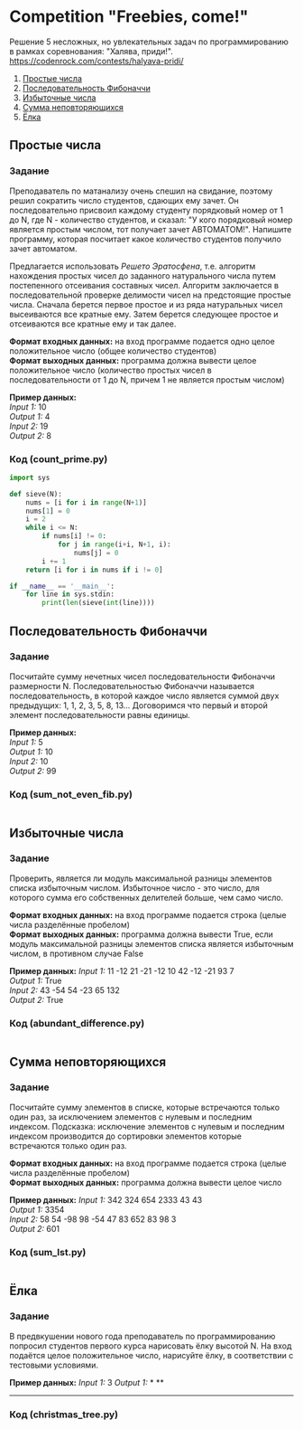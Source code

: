 # Competition "Freebies, come!"
Решение 5 несложных, но увлекательных задач по программированию в рамках соревнования: "Халява, приди!".  
<https://codenrock.com/contests/halyava-pridi/>  

1. [Простые числа](#простые-числа)
2. [Последовательность Фибоначчи](#последовательность-фибоначчи)
3. [Избыточные числа](#избыточные-числа)
4. [Сумма неповторяющихся](#сумма-неповторяющихся)
5. [Ёлка](#ёлка)

## Простые числа
### Задание
Преподаватель по матанализу очень спешил на свидание, поэтому решил сократить число студентов, сдающих ему зачет. Он последовательно присвоил каждому студенту порядковый номер от 1 до N, где N - количество студентов, и сказал: "У кого порядковый номер является простым числом, тот получает зачет АВТОМАТОМ!". Напишите программу, которая посчитает какое количество студентов получило зачет автоматом.  

Предлагается использовать *Решето Эратосфена*, т.е. алгоритм нахождения простых чисел до заданного натурального числа путем постепенного отсеивания составных чисел. Алгоритм заключается в последовательной проверке делимости чисел на предстоящие простые числа. Сначала берется первое простое и из ряда натуральных чисел высеиваются все кратные ему. Затем берется следующее простое и отсеиваются все кратные ему и так далее.  

**Формат входных данных:** на вход программе подается одно целое положительное число (общее количество студентов)  
**Формат выходных данных:** программа должна вывести целое положительное число (количество простых чисел в последовательности от 1 до N, причем 1 не является простым числом)  

**Пример данных:**  
*Input 1:* 10  
*Output 1:* 4  
*Input 2:* 19  
*Output 2:* 8  

### Код (count_prime.py)
```python
import sys

def sieve(N):
    nums = [i for i in range(N+1)]
    nums[1] = 0
    i = 2
    while i <= N:
        if nums[i] != 0:
            for j in range(i+i, N+1, i):
                nums[j] = 0
        i += 1
    return [i for i in nums if i != 0]

if __name__ == '__main__':
    for line in sys.stdin:
        print(len(sieve(int(line))))
```

## Последовательность Фибоначчи
### Задание
Посчитайте сумму нечетных чисел последовательности Фибоначчи размерности N. Последовательностью Фибоначчи называется последовательность, в которой каждое число является суммой двух предыдущих: 1, 1, 2, 3, 5, 8, 13... Договоримся что первый и второй элемент последовательности равны единицы.  

**Пример данных:**  
*Input 1:* 5  
*Output 1:* 10  
*Input 2:* 10  
*Output 2:* 99  

### Код (sum_not_even_fib.py)
```python

```

## Избыточные числа
### Задание
Проверить, является ли модуль максимальной разницы элементов списка избыточным числом. Избыточное число - это число, для которого сумма его собственных делителей больше, чем само число.  

**Формат входных данных:** на вход программе подается строка (целые числа разделённые пробелом)  
**Формат выходных данных:** программа должна вывести True, если модуль максимальной разницы элементов списка является избыточным числом, в противном случае False  

**Пример данных:**
*Input 1:* 11 -12 21 -21 -12 10 42 -12 -21 93 7  
*Output 1:* True  
*Input 2:* 43 -54 54 -23 65 132  
*Output 2:* True  

### Код (abundant_difference.py)
```python

```

## Сумма неповторяющихся
### Задание
Посчитайте сумму элементов в списке, которые встречаются только один раз, за исключением элементов с нулевым и последним индексом. Подсказка: исключение элементов с нулевым и последним индексом производится до сортировки элементов которые встречаются только один раз.  

**Формат входных данных:** на вход программе подается строка (целые числа разделённые пробелом)  
**Формат выходных данных:** программа должна вывести целое число  

**Пример данных:**
*Input 1:* 342 324 654 2333 43 43  
*Output 1:* 3354  
*Input 2:* 58 54 -98 98 -54 47 83 652 83 98 3  
*Output 2:* 601  

### Код (sum_lst.py)
```python

```

## Ёлка
### Задание
В предвкушении нового года преподаватель по программированию попросил студентов первого курса нарисовать ёлку высотой N. На вход подаётся целое положительное число, нарисуйте ёлку, в соответствии с тестовыми условиями.

**Пример данных:**
*Input 1:* 3
*Output 1:*
*
**
***

### Код (сhristmas_tree.py)
```python

```